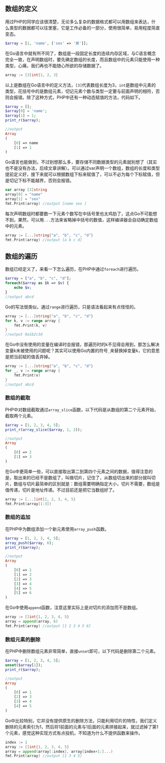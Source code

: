 ## 数组的定义
用过PHP的同学应该很清楚，无论多么复杂的数据格式都可以用数组来表达，什么类型的数据都可以往里塞，它是工作必备的一部分，使用很简单，易用程度简直变态。
```php
$array = [1, 'name', ['sex' => '男']];
```

在Go语言中就有所不同了，数组是一段固定长度的连续内存区域，与C语言概念完全一致，在声明数组时，要先确定数组的长度，而且数组中的元素只能使用一种类型，心痛，我们再也不能随心所欲的存储数据了。
```go
array := [3]int{1, 2, 3}
```

以上是数组在Go语言中的定义方法，`[3]`代表数组长度为3，`int`是数组中元素的类型，花括号中的是数组元素，切记元素个数与类型一定要与前面声明的相符，否则会报错。除了这种方式，PHP中还有一种动态赋值的方法，代码如下。
```php
$array = [];
$array[0] = 'name';
$array[1] = 1;
print_r($array);

//output
Array
(
    [0] => name
    [1] => 1
)
```

Go语言也能做到，不过别想那么多，要存储不同数据类型的元素就别想了（其实也不是没有办法，后续文章讲解）。可以通过var声明一个数组，数组的长度和类型提前定义好，接下来就可以根据数组下标来赋值了，可以不必为每个下标赋值，但是切记下标不能越界，否则会报错。
```go
var array [3]string
array[0] = "name"
array[1] = "sex"
fmt.Print(array) //output [name sex ]
```

每次声明数组时都要数一下元素个数写在中括号里也太鸡肋了，这点Go不可能想不到，果然，可以用`...`方法来省略掉中括号的数值，这样编译器会自动确定数组中的元素。
```go
array := [...]string{"a", "b", "c", "d"}
fmt.Print(array) //output [a b c d]
```

## 数组的遍历

数组已经定义了，来看一下怎么遍历，在PHP中通过`foreach`进行遍历。
```php
$array = ["a", "b", "c", "d"];
foreach($array as $k => $v) {
	echo $v;
}
//output abcd
```

Go的写法很类似，通过`range`进行遍历，只是语法看起来有点怪怪的。
```go
array := [...]string{"a", "b", "c", "d"}
for k, v := range array {
	fmt.Print(k, v)
}
//output 0a1b2c3d
```

在Go中没有使用的变量在编译时会报错，那遍历时的k不见得会用到，那怎么解决变量k未被使用的问题呢？其实可以使用Go内置的符号`_`来替换掉变量k，它的意思是把当前赋的值丢弃掉。
```go
array := [...]string{"a", "b", "c", "d"}
for _, v := range array {
	fmt.Print(v)
}
//output abcd
```

### 数组的截取

PHP中对数组截取通过`array_slice`函数，以下代码是从数组的第二个元素开始，截取两个元素。
```php
$array = [1, 2, 3, 4, 5];
print_r(array_slice($array, 1, 2));

//output
Array
(
    [0] => 2
    [1] => 3
)
```

在Go中更简单一些，可以直接取出第二到第四个元素之间的数据，值得注意的是，取出来的已经不是数组了，叫做切片，记住了，从数组切出来的部分就叫切片，数组与切片最简单的区别就是：数组需要明确指定大小，切片不需要，数组是值传递，切片是地址传递。不过目前还是把它当数组好了。
```go
array := [...]int{1, 2, 3, 4, 5}
fmt.Print(array[1:3])
```

### 数组的追加

在PHP中为数组添加一个新元素使用`array_push`函数。
```php
$array = [1, 2, 3, 4, 5];
array_push($array, 6);
print_r($array);

//output
Array
(
    [0] => 1
    [1] => 2
    [2] => 3
    [3] => 4
    [4] => 5
    [5] => 6
)
```

在Go中使用`append`函数，注意这里实际上是对切片的添加而不是数组。
```go
array := []int{1, 2, 3, 4, 5}
array = append(array, 6)
fmt.Print(array) //output [1 2 3 4 5 6]
```

### 数组元素的删除

在PHP中删除数组元素非常简单，直接`unset`即可，以下代码是删除第二个元素。
```php
$array = [1, 2, 3, 4, 5];
unset($array[1]);
print_r($array);

//output
Array
(
    [0] => 1
    [2] => 3
    [3] => 4
    [4] => 5
)
```

Go中比较特别，它并没有提供原生的删除方法，只能利用切片的特性，我们定义删除的元素索引为1，然后将1前面的元素与1后面的元素拼接起来，就过滤掉了第1个元素，感觉这种实现方式有点投机，不知道为什么不提供函数来操作。
```go
index := 1
array := []int{1, 2, 3, 4, 5}
array = append(array[:index], array[index+1:]...)
fmt.Print(array) //output [1 3 4 5]
```